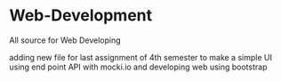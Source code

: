 # Web-Development
All source for Web Developing

adding new file for last assignment of 4th semester to make a simple UI using end point API with mocki.io and developing web using bootstrap
